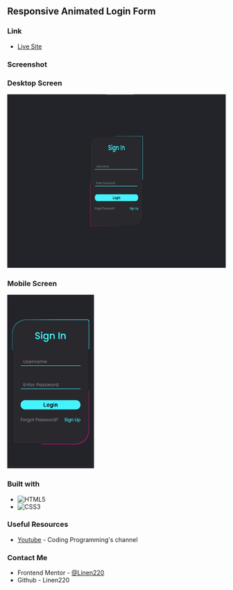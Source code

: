 ## Responsive Animated Login Form

### Link

- [Live Site](https://linen220-animated-form-login.netlify.app/)

### Screenshot

<div align="left">
<h3>Desktop Screen</h3>
<img src="./images/Screenshot1.png" title="draggable image slider" alt="draggable image slider" width="600" height="400"/>
<h3>Mobile Screen</h3>
<img src="./images/Screenshot2.png" title="draggable image slider" alt="draggable image slider" width="200" height="400"/>
</div>

### Built with

- ![HTML5](https://img.shields.io/badge/html5-%23E34F26.svg?style=for-the-badge&logo=html5&logoColor=white)   
- ![CSS3](https://img.shields.io/badge/css3-%231572B6.svg?style=for-the-badge&logo=css3&logoColor=white)   

### Useful Resources

- [Youtube](https://www.youtube.com/watch?v=8OgMWKo0T0c&list=LL&index=14) - Coding Programming's channel

### Contact Me

- Frontend Mentor - [@Linen220](https://www.frontendmentor.io/profile/Linen220)
- Github - Linen220